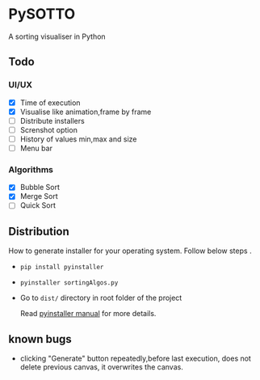 # PySOTTO

A sorting visualiser in Python

## Todo

### UI/UX

- [x] Time of execution
- [x] Visualise like animation,frame by frame
- [ ] Distribute installers
- [ ] Screnshot option
- [ ] History of values min,max and size
- [ ] Menu bar

### Algorithms

- [x] Bubble Sort
- [x] Merge Sort
- [ ] Quick Sort

## Distribution

How to generate installer for your operating system. Follow below steps .

- `pip install pyinstaller`
- `pyinstaller sortingAlgos.py`
- Go to `dist/` directory in root folder of the project

  Read [pyinstaller manual](https://pyinstaller.readthedocs.io/en/stable/) for more details.

## known bugs

- clicking "Generate" button repeatedly,before last execution, does not delete previous canvas, it overwrites the canvas.
